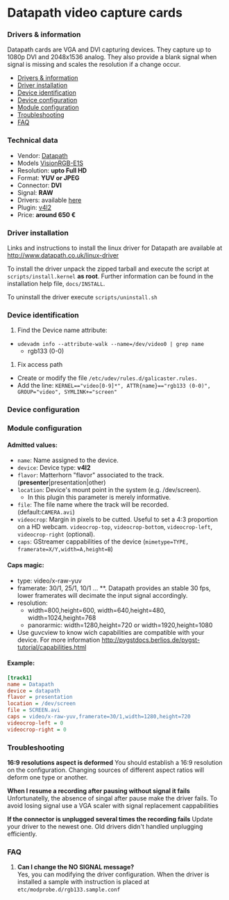 
Datapath video capture cards
============================

### Drivers & information
Datapath cards are VGA and DVI capturing devices. They capture up to 1080p DVI and 2048x1536 analog. They also provide a blank signal when signal is missing and scales the resolution if a change occur.

* [Drivers & information]()
* [Driver installation]()
* [Device identification]()
* [Device configuration]()
* [Module configuration]()
* [Troubleshooting]()
* [FAQ]()

### Technical data
* Vendor: [Datapath]()
* Models [VisionRGB-E1S]()
* Resolution: **upto Full HD**
* Format: **YUV or JPEG**
* Connector: **DVI**
* Signal: **RAW**
* Drivers: available [here]()
* Plugin: [v4l2]()
* Price: **around 650 €**

### Driver installation
Links and instructions to install the linux driver for Datapath are available at http://www.datapath.co.uk/linux-driver

﻿To install the driver unpack the zipped tarball and execute the script at `scripts/install.kernel` **as root**.
Further information can be found in the installation help file, `docs/INSTALL`.

To uninstall the driver execute `scripts/uninstall.sh`

### Device identification
1. Find the Device name attribute:
  * `udevadm info --attribute-walk --name=/dev/video0 | grep name`
    * rgb133 (0-0)
1. Fix access path
  * Create or modify the file `/etc/udev/rules.d/galicaster.rules.`
  * Add the line: `KERNEL=="video[0-9]*", ATTR{name}=="rgb133 (0-0)", GROUP="video", SYMLINK+="screen"`

### Device configuration

### Module configuration
#### Admitted values:
* `name`: Name assigned to the device.
* `device`: Device type: **v4l2**
* `flavor`: Matterhorn "flavor" associated to the track. (**presenter**|presentation|other)
* `location`: Device's mount point in the system (e.g. /dev/screen).
  * In this plugin this parameter is merely informative.
* `file`: The file name where the track will be recorded. (default:`CAMERA.avi`)
* `videocrop`: Margin in pixels to be cutted. Useful to set a 4:3 proportion on a HD webcam. `videocrop-top`, `videocrop-bottom`, `videocrop-left`, `videocrop-right` (optional).
* `caps`: GStreamer cappabilities of the device (`mimetype=TYPE, framerate=X/Y,width=A,height=B`)

#### Caps magic:
* type: video/x-raw-yuv
* framerate: 30/1, 25/1, 10/1 ...
**. Datapath provides an stable 30 fps, lower framerates will decimate the input signal accordingly.
* resolution:
  * width=800,height=600, width=640,height=480, width=1024,height=768
  * panorarmic: width=1280,height=720 or width=1920,height=1080
* Use guvcview to know wich capabilities are compatible with your device.
For more information http://pygstdocs.berlios.de/pygst-tutorial/capabilities.html

#### Example:
```ini
[track1]
name = Datapath
device = datapath
flavor = presentation
location = /dev/screen
file = SCREEN.avi
caps = video/x-raw-yuv,framerate=30/1,width=1280,height=720
videocrop-left = 0
videocrop-right = 0
```

### Troubleshooting
**16:9 resolutions aspect is deformed**
You should establish a 16:9 resolution on the configuration. Changing sources of different aspect ratios will deform one type or another.

**When I resume a recording after pausing without signal it fails**
Unfortunatelly, the absence of singal after pause make the driver fails. To avoid losing signal use a VGA scaler with signal replacement cappabilities

**If the connector is unplugged several times the recording fails**
Update your driver to the newest one. Old drivers didn't handled unplugging efficiently.

### FAQ
1. **Can I change the NO SIGNAL message?**  
Yes, you can modifying the driver configuration. When the driver is installed a sample with instruction is placed at `etc/modprobe.d/rgb133.sample.conf`
